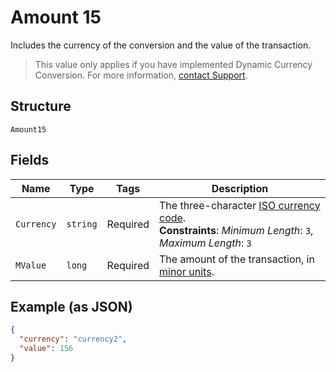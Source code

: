 
# Amount 15

Includes the currency of the conversion and the value of the transaction.

> This value only applies if you have implemented Dynamic Currency Conversion. For more information, [contact Support](https://www.adyen.help/hc/en-us/requests/new).

## Structure

`Amount15`

## Fields

| Name | Type | Tags | Description |
|  --- | --- | --- | --- |
| `Currency` | `string` | Required | The three-character [ISO currency code](https://docs.adyen.com/development-resources/currency-codes).<br>**Constraints**: *Minimum Length*: `3`, *Maximum Length*: `3` |
| `MValue` | `long` | Required | The amount of the transaction, in [minor units](https://docs.adyen.com/development-resources/currency-codes). |

## Example (as JSON)

```json
{
  "currency": "currency2",
  "value": 156
}
```

